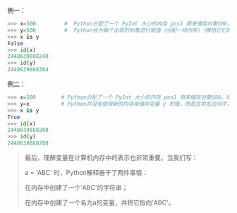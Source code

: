 例一：
```python
>>> x=500         #  Python分配了一个 PyInt 大小的内存 pos1 用来储存对象500，并让变量 x 指向了这一块内存
>>> y=500         #  Python会为每个出现的对象进行赋值（分配一块内存）（哪怕它们的值是一样的），并让变量 y 指向了该内存空间
>>> x is y
False
>>> id(x)
2448639888240
>>> id(y)
2448639888304

```


例二：
```python
>>> x=500        # Python分配了一个 PyInt 大小的内存 pos1 用来储存对象500，并让变量 x 指向了这一块内存
>>> y=x          # Python并没有使用新的内存来储存变量 y 的值，而是在命名空间中，让变量 y 与变量 x 指向了同一块内存空间。
>>> x is y
True
>>> id(x)
2448639888208
>>> id(y)
2448639888208

```

>最后，理解变量在计算机内存中的表示也非常重要。当我们写：
>
>a = 'ABC'
>时，Python解释器干了两件事情：
>
>在内存中创建了一个'ABC'的字符串；
>
>在内存中创建了一个名为a的变量，并把它指向'ABC'。
